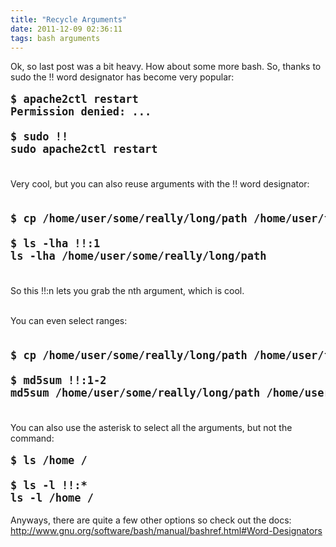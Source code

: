 ```yaml
---
title: "Recycle Arguments"
date: 2011-12-09 02:36:11
tags: bash arguments
---
```


<p>
Ok, so last post was a bit heavy. How about some more bash. So, thanks to sudo the <span class="mono">!!</span> word designator has become very popular:


<pre style="font-size:17px; font-weight:bold;">
$ apache2ctl restart
Permission denied: ...

$ sudo !!
sudo apache2ctl restart

</pre>
</p>

<p>
Very cool, but you can also reuse arguments with the <span class="mono">!!</span> word designator:

<pre style="font-size:17px; font-weight:bold;">

$ cp /home/user/some/really/long/path /home/user/foo

$ ls -lha !!:1
ls -lha /home/user/some/really/long/path

</pre>
</p>

<p>
So this <span class="mono">!!:n</span> lets you grab the nth argument, which is cool. <br /><br />

You can even select ranges:

<pre style="font-size:17px; font-weight:bold;">

$ cp /home/user/some/really/long/path /home/user/foo

$ md5sum !!:1-2
md5sum /home/user/some/really/long/path /home/user/foo

</pre>
</p>

<p>
You can also use the asterisk to select all the arguments, but not the command:

<pre style="font-size:17px; font-weight:bold;">
$ ls /home /

$ ls -l !!:*
ls -l /home /
</pre>
</p>

<p>
Anyways, there are quite a few other options so check out the docs:
<a href="http://www.gnu.org/software/bash/manual/bashref.html#Word-Designators">http://www.gnu.org/software/bash/manual/bashref.html#Word-Designators</a>
</p>
